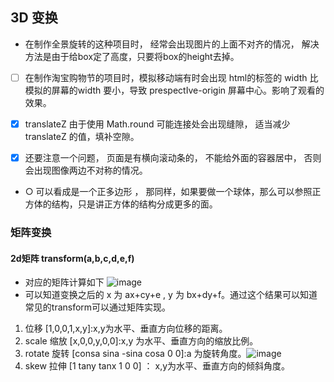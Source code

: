 ## 3D 变换


- 在制作全景旋转的这种项目时， 经常会出现图片的上面不对齐的情况， 解决方法是由于给box定了高度，只要将box的height去掉。

- [ ] 在制作淘宝购物节的项目时，模拟移动端有时会出现  html的标签的 width 比模拟的屏幕的width 要小，导致 prespectIve-origin 屏幕中心。影响了观看的效果。

- [x] translateZ 由于使用 Math.round 可能连接处会出现缝隙， 适当减少translateZ 的值，填补空隙。

- [x] 还要注意一个问题， 页面是有横向滚动条的， 不能给外面的容器居中， 否则会出现图像两边不对称的情况。

- ○ 可以看成是一个正多边形 ，  那同样，如果要做一个球体，那么可以参照正方体的结构，只是讲正方体的结构分成更多的面。

### 矩阵变换
#### 2d矩阵 transform(a,b,c,d,e,f)
- 对应的矩阵计算如下 ![image](http://image.zhangxinxu.com/image/blog/201206/css-transforms-matrix5.gif)
- 可以知道变换之后的 x 为 ax+cy+e , y 为 bx+dy+f。通过这个结果可以知道常见的transform可以通过矩阵实现。
1. 位移 [1,0,0,1,x,y]:x,y为水平、垂直方向位移的距离。
2. scale 缩放 [x,0,0,y,0,0]:x,y 为水平、垂直方向的缩放比例。
3. rotate 旋转 [consa sina -sina cosa 0 0]:a 为旋转角度。![image](https://img-blog.csdn.net/20170323174605746?watermark/2/text/aHR0cDovL2Jsb2cuY3Nkbi5uZXQvY3N4aWFvc2h1aQ==/font/5a6L5L2T/fontsize/400/fill/I0JBQkFCMA==/dissolve/70/gravity/SouthEast)
4. skew 拉伸 [1 tany tanx 1 0 0] ： x,y为水平、垂直方向的倾斜角度。
